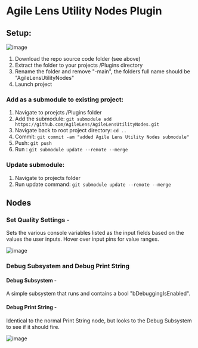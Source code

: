 # Agile Lens Utility Nodes Plugin

## Setup:
![image](https://github.com/AgileLens/AgileLensUtilityNodes/assets/72276215/289903be-b362-40d4-90f6-fe0c327d1406)
1. Download the repo source code folder (see above)
2. Extract the folder to your projects /Plugins directory
3. Rename the folder and remove "-main", the folders full name should be "AgileLensUtilityNodes"
4. Launch project

### Add as a submodule to existing project:
1. Navigate to proejcts /Plugins folder
2. Add the submodule: ```git submodule add https://github.com/AgileLens/AgileLensUtilityNodes.git```
3. Navigate back to root project directory: ```cd ..```
4. Commit: ```git commit -am "added Agile Lens Utility Nodes submodule"```
5. Push: ```git push```
6. Run : ```git submodule update --remote --merge```

### Update submodule:
1. Navigate to projects folder
2. Run update command: ```git submodule update --remote --merge```

   
## Nodes

### Set Quality Settings -
  Sets the various console variables listed as the input fields based on the values the user inputs.  Hover over input pins for value ranges.
  
![image](https://github.com/AgileLens/AgileLensUtilityNodes/assets/72276215/3561ebe3-ec63-4bb9-af8e-28cbd804fea1)

### Debug Subsystem and Debug Print String
#### Debug Subsystem - 
  A simple subsystem that runs and contains a bool "bDebuggingIsEnabled".
#### Debug Print String -
  Identical to the normal Print String node, but looks to the Debug Subsystem to see if it should fire.
  
![image](https://github.com/AgileLens/AgileLensUtilityNodes/assets/72276215/0e36c39a-b67e-4b00-a957-e63ae24a705c)
